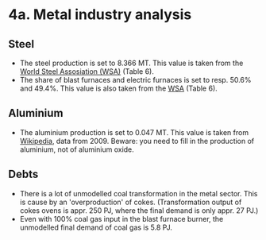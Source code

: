 # 4a. Metal industry analysis


## Steel

- The steel production is set to 8.366 MT. This value is taken from the [World Steel Assosiation (WSA)](http://refman.et-model.com/publications/1878) (Table 6).
- The share of blast furnaces and electric furnaces is set to resp. 50.6% and 49.4%. This value is also taken from the [WSA](http://refman.et-model.com/publications/1878) (Table 6).


## Aluminium

- The aluminium production is set to 0.047 MT. This value is taken from [Wikipedia](http://en.wikipedia.org/wiki/List_of_countries_by_aluminium_production), data from 2009. Beware: you need to fill in the production of aluminium, not of aluminium oxide.


## Debts

- There is a lot of unmodelled coal transformation in the metal sector. This is cause by an 'overproduction' of cokes. (Transformation output of cokes ovens is appr. 250 PJ, where the final demand is only appr. 27 PJ.)
- Even with 100% coal gas input in the blast furnace burner, the unmodelled final demand of coal gas is 5.8 PJ.


